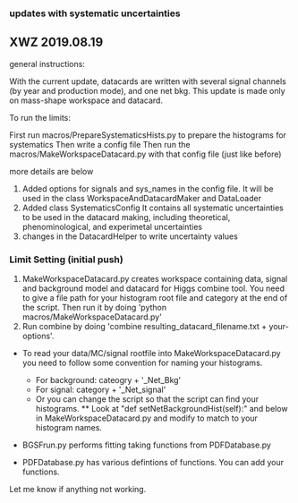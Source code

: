 ### updates with systematic uncertainties
## XWZ 2019.08.19

general instructions: 


With the current update, datacards are written with several signal channels (by year and production mode), and one net bkg.
This update is made only on mass-shape workspace and datacard.

To run the limits:

First run macros/PrepareSystematicsHists.py to prepare the histograms for systematics
Then write a config file 
Then run the macros/MakeWorkspaceDatacard.py with that config file (just like before)


more details are below
1. Added options for signals and sys_names in the config file. 
It will be used in the class WorkspaceAndDatacardMaker and DataLoader
2. Added class SystematicsConfig
It contains all systematic uncertainties to be used in the datacard making, including theoretical, phenominological, and experimetal uncertainties
3. changes in the DatacardHelper to write uncertainty values



### Limit Setting (initial push)
1. MakeWorkspaceDatacard.py creates workspace containing data, signal and background model and
   datacard for Higgs combine tool. You need to give a file path for your histogram root file and
   category at the end of the script. Then run it by doing 'python macros/MakeWorkspaceDatacard.py'
2. Run combine by doing 'combine resulting_datacard_filename.txt + your-options'.

* To read your data/MC/signal rootfile into MakeWorkspaceDatacard.py you need to follow some
  convention for naming your histograms.
    - For background: cateogry + '_Net_Bkg'
    - For signal: category + '_Net_signal'
    - Or you can change the script so that the script can find your histograms.
        ** Look at "def setNetBackgroundHist(self):" and below in MakeWorkspaceDatacard.py
           and modify to match to your histogram names.

* BGSFrun.py performs fitting taking functions from PDFDatabase.py
* PDFDatabase.py has various defintions of functions. You can add your functions.

Let me know if anything not working.
